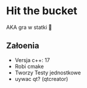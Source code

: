 # Hit the bucket

AKA gra w statki 🚤

## Załoenia

- Versja c++: 17
- Robi cmake
- Tworzy Testy jednostkowe
- uywac qt? (qtcreator)

